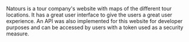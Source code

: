Natours is a tour company's website with maps of the different tour locations. 
It has a great user interface to give the users a great user experience.
An API was also implemented for this website for developer purposes and can be accessed by users with a token used as a security measure.
